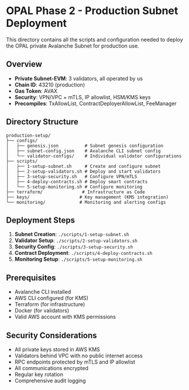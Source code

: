 # OPAL Phase 2 - Production Subnet Deployment

This directory contains all the scripts and configuration needed to deploy the OPAL private Avalanche Subnet for production use.

## Overview

- **Private Subnet-EVM**: 3 validators, all operated by us
- **Chain ID**: 43210 (production)
- **Gas Token**: AVAX
- **Security**: VPN/VPC + mTLS, IP allowlist, HSM/KMS keys
- **Precompiles**: TxAllowList, ContractDeployerAllowList, FeeManager

## Directory Structure

```
production-setup/
├── configs/
│   ├── genesis.json          # Subnet genesis configuration
│   ├── subnet-config.json    # Avalanche CLI subnet config
│   └── validator-configs/    # Individual validator configurations
├── scripts/
│   ├── 1-setup-subnet.sh     # Create and configure subnet
│   ├── 2-setup-validators.sh # Deploy and start validators
│   ├── 3-setup-security.sh   # Configure VPN/mTLS
│   ├── 4-deploy-contracts.sh # Deploy smart contracts
│   └── 5-setup-monitoring.sh # Configure monitoring
├── terraform/               # Infrastructure as Code
├── keys/                   # Key management (KMS integration)
└── monitoring/             # Monitoring and alerting configs
```

## Deployment Steps

1. **Subnet Creation**: `./scripts/1-setup-subnet.sh`
2. **Validator Setup**: `./scripts/2-setup-validators.sh`
3. **Security Config**: `./scripts/3-setup-security.sh`
4. **Contract Deployment**: `./scripts/4-deploy-contracts.sh`
5. **Monitoring Setup**: `./scripts/5-setup-monitoring.sh`

## Prerequisites

- Avalanche CLI installed
- AWS CLI configured (for KMS)
- Terraform (for infrastructure)
- Docker (for validators)
- Valid AWS account with KMS permissions

## Security Considerations

- All private keys stored in AWS KMS
- Validators behind VPC with no public internet access
- RPC endpoints protected by mTLS and IP allowlist
- All communications encrypted
- Regular key rotation
- Comprehensive audit logging
